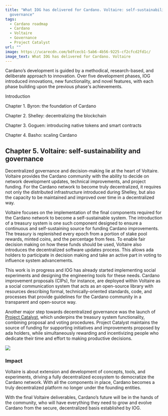 ```yaml
---
title: "What IOG has delivered for Cardano. Voltaire: self-sustainability and
  governance"
tags:
  - Cardano roadmap
  - Cardano
  - Voltaire
  - Governance
  - Project Catalyst
url: ""
image: https://ucarecdn.com/bdfcecb1-5ab6-4b56-9225-cf2cfcd2fd1c/
image_text: What IOG has delivered for Cardano. Voltaire
---
```


Cardano’s development is guided by a methodical, research-based, and deliberate approach to innovation. Over five development phases, IOG introduced innovations, new functionality, and novel features, with each phase building upon the previous phase's achievements.

Introduction

Chapter 1. Byron: the foundation of Cardano

Chapter 2. Shelley: decentralizing the blockchain

Chapter 3. Goguen: introducing native tokens and smart contracts

Chapter 4. Basho: scaling Cardano

## Chapter 5. Voltaire: self-sustainability and governance

Decentralized governance and decision-making lie at the heart of Voltaire. Voltaire provides the Cardano community with the ability to decide on network development updates, technical improvements, and project funding. For the Cardano network to become truly decentralized, it requires not only the distributed infrastructure introduced during Shelley, but also the capacity to be maintained and improved over time in a decentralized way.

Voltaire focuses on the implementation of the final components required for the Cardano network to become a self-sustainable system. The introduction of a treasury system is one such component designed to ensure a continuous and self-sustaining source for funding Cardano improvements. The treasury is replenished every epoch from a portion of stake pool rewards, minted coins, and the percentage from fees. To enable fair decision making on how these funds should be used, Voltaire also introduces the decentralized software updates process. This allows ada holders to participate in decision making and take an active part in voting to influence system advancements.

This work is in progress and IOG has already started implementing social experiments and designing the engineering tools for these needs. Cardano improvement proposals (CIPs), for instance, are deployed within Voltaire as a social communication system that acts as an open-source library with resources describing formal, technically-oriented standards, code, and processes that provide guidelines for the Cardano community in a transparent and open-source way.

Another major step towards decentralized governance was the launch of [Project Catalyst](https://iohk.io/en/blog/posts/2022/05/10/project-catalyst-a-virtuous-cycle-of-cardano-ecosystem-development-investing-in-great-ideas-to-make-positive-real-world-changes/), which underpins the treasury system functionality, combining proposal and voting procedures. Project Catalyst maintains the source of funding for supporting initiatives and improvements proposed by ada holders, while simultaneously rewarding and incentivizing people who dedicate their time and effort to making productive decisions.

![](https://ucarecdn.com/acbd3f42-337b-4903-a757-c9332fafecca/)

### Impact

Voltaire is about extension and development of concepts, tools, and experiments, driving a fully decentralized ecosystem to democratize the Cardano network. With all the components in place, Cardano becomes a truly decentralized platform no longer under the founding entities.

With the final Voltaire deliverables, Cardano’s future will be in the hands of the community, who will have everything they need to grow and evolve Cardano from the secure, decentralized basis established by IOG.
